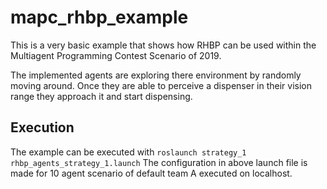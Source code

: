 # mapc_rhbp_example

This is a very basic example that shows how RHBP can be used within the Multiagent Programming Contest Scenario of 2019.

The implemented agents are exploring there environment by randomly moving around. Once they are able to perceive a dispenser 
in their vision range they approach it and start dispensing.


## Execution

The example can be executed with `roslaunch strategy_1 rhbp_agents_strategy_1.launch`
The configuration in above launch file is made for 10 agent scenario of default team A executed on localhost.

